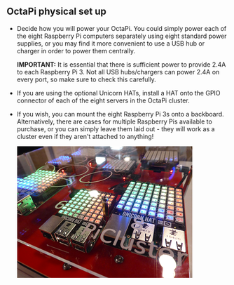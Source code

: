 ## OctaPi physical set up

- Decide how you will power your OctaPi. You could simply power each of the eight Raspberry Pi computers separately using eight standard power supplies, or you may find it more convenient to use a USB hub or charger in order to power them centrally.

    **IMPORTANT:** It is essential that there is sufficient power to provide 2.4A to each Raspberry Pi 3. Not all USB hubs/chargers can power 2.4A on every port, so make sure to check this carefully.

- If you are using the optional Unicorn HATs, install a HAT onto the GPIO connector of each of the eight servers in the OctaPi cluster.

- If you wish, you can mount the eight Raspberry Pi 3s onto a backboard. Alternatively, there are cases for multiple Raspberry Pis available to purchase, or you can simply leave them laid out - they will work as a cluster even if they aren't attached to anything!

    ![OctaPi System](images/octapi-system.png)
